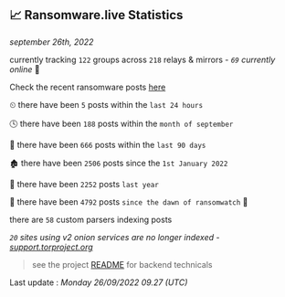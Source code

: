 
## 📈 Ransomware.live Statistics
_september 26th, 2022_

currently tracking `122` groups across `218` relays & mirrors - _`69` currently online_ 📡

Check the recent ransomware posts [here](https://www.ransomware.live/#/recentposts)


⏲ there have been `5` posts within the `last 24 hours`

🕓 there have been `188` posts within the `month of september`

📅 there have been `666` posts within the `last 90 days`

🏚 there have been `2506` posts since the `1st January 2022`

🚀 there have been `2252` posts `last year`

🦕 there have been `4792` posts `since the dawn of ransomwatch` 🐣

there are `58` custom parsers indexing posts

_`20` sites using v2 onion services are no longer indexed - [support.torproject.org](https://support.torproject.org/onionservices/v2-deprecation/)_

> see the project [README](https://github.com/jmousqueton/ransomwatch#readme) for backend technicals



Last update : _Monday 26/09/2022 09.27 (UTC)_

